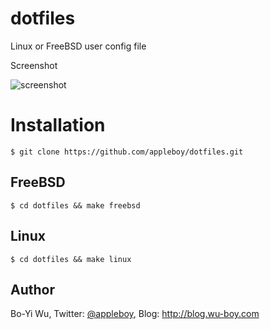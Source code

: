 dotfiles
========

Linux or FreeBSD user config file

Screenshot

<img src="https://raw.github.com/appleboy/dotfiles/master/screenshot.png" alt="screenshot" />

Installation
========

    $ git clone https://github.com/appleboy/dotfiles.git

FreeBSD
--------

    $ cd dotfiles && make freebsd

Linux
--------

    $ cd dotfiles && make linux

Author
-------------

Bo-Yi Wu, Twitter: [@appleboy](http://twitter.com/appleboy "Twitter"), Blog: http://blog.wu-boy.com
